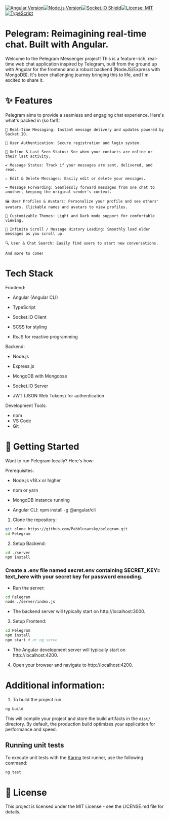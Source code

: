 [![Angular Version][angular-shield]][angular-url][![Node.js Version][nodejs-shield]][nodejs-url][![Socket.IO Shield][socketio-shield]][socketio-url][![License: MIT][license-shield]][license-url][![TypeScript][typescript-shield]][typescript-url]

# Pelegram: Reimagining real-time chat. Built with Angular.

Welcome to the Pelegram Messenger project! This is a feature-rich, real-time web chat application inspired by Telegram, built from the ground up with Angular for the frontend and a robust backend (NodeJS/Express with MongoDB). It's been challenging journey bringing this to life, and I'm excited to share it.
# ✨ Features

Pelegram aims to provide a seamless and engaging chat experience. Here's what's packed in (so far!):

    📱 Real-Time Messaging: Instant message delivery and updates powered by Socket.IO.

    👤 User Authentication: Secure registration and login system.

    👀 Online & Last Seen Status: See when your contacts are online or their last activity.

    ✔️ Message Status: Track if your messages are sent, delivered, and read.

    ✏️ Edit & Delete Messages: Easily edit or delete your messages.

    ↪️ Message Forwarding: Seamlessly forward messages from one chat to another, keeping the original sender's context.

    🖼️ User Profiles & Avatars: Personalize your profile and see others' avatars. Clickable names and avatars to view profiles.

    🎨 Customizable Themes: Light and Dark mode support for comfortable viewing.

    📜 Infinite Scroll / Message History Loading: Smoothly load older messages as you scroll up.

    🔍 User & Chat Search: Easily find users to start new conversations.

    And more to come!

#  Tech Stack
  

Frontend:

- Angular (Angular CLI)

- TypeScript

- Socket.IO Client

- SCSS for styling

- RxJS for reactive programming

  

Backend:

- Node.js

- Express.js

- MongoDB with Mongoose

- Socket.IO Server

- JWT (JSON Web Tokens) for authentication

  

Development Tools:

- npm
- VS Code
- Git


# 🚀 Getting Started

Want to run Pelegram locally? Here's how:

Prerequisites:

- Node.js v18.x or higher

- npm or yarn
- MongoDB instance running
- Angular CLI: npm install -g @angular/cli


1. Clone the repository:

```bash
git clone https://github.com/Pabblusansky/pelegram.git
cd Pelegram
```
2. Setup Backend:

```bash   
cd ./server
npm install
```
### Create a .env file named secret.env containing SECRET_KEY= text_here with your secret key for password encoding.
- Run the server:
```bash
cd Pelegram
node ./server/index.js
```

- The backend server will typically start on http://localhost:3000.

3. Setup Frontend:

```bash      
cd Pelegram
npm install
npm start # or ng serve
```

- The Angular development server will typically start on http://localhost:4200.

4. Open your browser and navigate to http://localhost:4200.

# Additional information:
1. To build the project run:

```bash
ng build
```

This will compile your project and store the build artifacts in the `dist/` directory. By default, the production build optimizes your application for performance and speed.

## Running unit tests

To execute unit tests with the [Karma](https://karma-runner.github.io) test runner, use the following command:

```bash
ng test
```

# 📜 License

This project is licensed under the MIT License - see the LICENSE.md file for details.


      
[angular-shield]: https://img.shields.io/badge/angular-v19%2B-%23DD0031?logo=angular
[angular-url]: https://angular.io/
      
[typescript-shield]: https://img.shields.io/badge/typescript-v5%2B-%233178C6?logo=typescript
[typescript-url]: https://www.typescriptlang.org/

      
[nodejs-shield]: https://img.shields.io/badge/Node.js-v20%2B-%23339933?logo=node.js
[nodejs-url]: https://nodejs.org/

    
      
[socketio-shield]: https://img.shields.io/badge/Socket.IO-v4%2B-010101?logo=socket.io
[socketio-url]: https://socket.io/

      
[license-shield]: https://img.shields.io/badge/License-MIT-yellow.svg
[license-url]: https://opensource.org/licenses/MIT